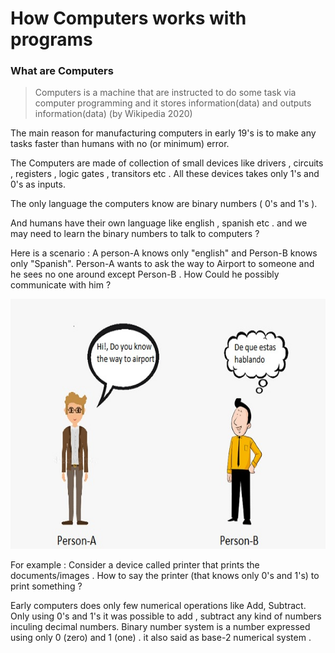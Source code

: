 # How Computers works with programs 
### What are Computers 
> Computers is a machine that are instructed to do some task via computer programming and it stores information(data) and outputs information(data) (by Wikipedia 2020)

The main reason for manufacturing computers in early 19's is to make any tasks faster than humans with no (or minimum) error.

The Computers are made of collection of small devices like drivers , circuits , registers , logic gates , transitors etc . All these devices takes only 1's and 0's as inputs.

The only language the computers know are binary numbers ( 0's and 1's ). 

And humans have their own language like english , spanish etc . and we may need to learn the binary numbers to talk to computers ? 

Here is a scenario : A person-A knows only "english" and Person-B knows only "Spanish". Person-A wants to ask the way to Airport to someone and he sees no one around except Person-B . How Could he possibly communicate with him ? 

<img src="file2_1.jpg" width="700" height="400" >














For example : Consider a device called printer that prints the documents/images . How to say the printer (that knows only 0's and 1's) to print something ? 












Early computers does only few numerical operations like Add, Subtract. Only using 0's and 1's it was possible to add , subtract any kind of numbers inculing decimal numbers.
Binary number system is a number expressed using only 0 (zero) and 1 (one) . it also said as base-2 numerical system . 



